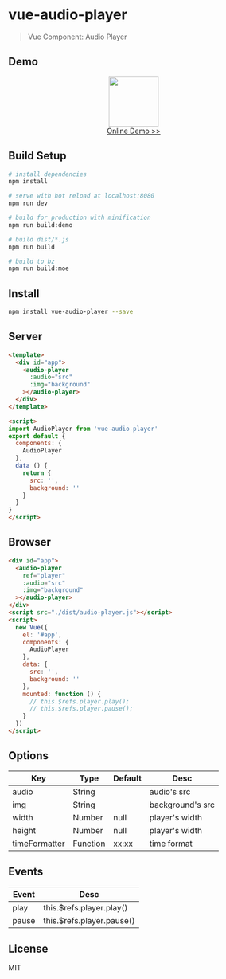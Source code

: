 # vue-audio-player

> Vue Component: Audio Player

## Demo

<p align="center">
  <a href="https://source.unclay.com/vue-audio-player/index.html">
    <img src="https://source.unclay.com/vue-audio-player/qrcode.png" width="100" alt="">
  </a>
  <br>
  <a style="display: block;" href="https://source.unclay.com/vue-audio-player/index.html">Online Demo >> </a>
</p>

## Build Setup

``` bash
# install dependencies
npm install

# serve with hot reload at localhost:8080
npm run dev

# build for production with minification
npm run build:demo

# build dist/*.js
npm run build

# build to bz
npm run build:moe
```

## Install

```bash
npm install vue-audio-player --save
```

## Server

```html
<template>
  <div id="app">
    <audio-player
      :audio="src"
      :img="background"
    ></audio-player>
  </div>
</template>

<script>
import AudioPlayer from 'vue-audio-player'
export default {
  components: {
    AudioPlayer
  },
  data () {
    return {
      src: '',
      background: ''
    }
  }
}
</script>
```

## Browser

```html
<div id="app">
  <audio-player
    ref="player"
    :audio="src"
    :img="background"
  ></audio-player>
</div>
<script src="./dist/audio-player.js"></script>
<script>
  new Vue({
    el: '#app',
    components: {
      AudioPlayer
    },
    data: {
      src: '',
      background: ''
    },
    mounted: function () {
      // this.$refs.player.play();
      // this.$refs.player.pause();
    }
  })
</script>
```

## Options

|Key|Type|Default|Desc|
|---|----|-------|----|
|audio|String||audio's src|
|img|String||background's src|
|width|Number|null|player's width|
|height|Number|null|player's width|
|timeFormatter|Function|xx:xx|time format|

## Events

|Event|Desc|
|-----|----|
|play|this.$refs.player.play()|
|pause|this.$refs.player.pause()|

## License

MIT